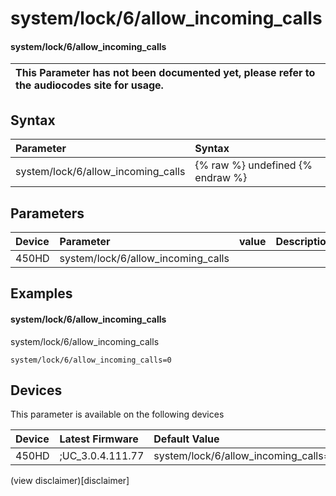 ﻿---
description: system/lock/6/allow_incoming_calls
search:
    keywords: ['system','lock','6','allow_incoming_calls']
---

# system/lock/6/allow_incoming_calls

#### system/lock/6/allow_incoming_calls


| This Parameter has not been documented yet, please refer to the audiocodes site for usage.  |
| :--- |

## Syntax
| Parameter | Syntax |
| :--- | :--- |
|system/lock/6/allow_incoming_calls | {% raw %} undefined {% endraw %} |

## Parameters
|Device|Parameter|value|Description|
|:---|:---|:---|:---|
| 450HD | system/lock/6/allow_incoming_calls |  |  |

## Examples
#### system/lock/6/allow_incoming_calls

system/lock/6/allow_incoming_calls

```
system/lock/6/allow_incoming_calls=0
```

## Devices
This parameter is available on the following devices

| Device | Latest Firmware | Default Value |
|:---|:---|:---|
| 450HD | ;UC_3.0.4.111.77 | system/lock/6/allow_incoming_calls=0 

(view disclaimer)[disclaimer]
